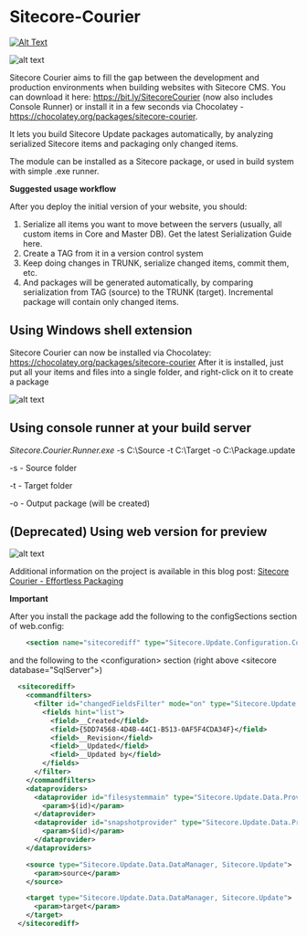 Sitecore-Courier
================

[![Alt Text](http://buildsitecore.cloudapp.net/app/rest/builds/buildType:SitecoreCourier_BuildAndPackage/statusIcon)](http://buildsitecore.cloudapp.net?guest=1)

![alt text](http://s15.postimage.org/ccekm5nif/user4919_pic11858_1270227074.jpg?noCache=1349180768)

Sitecore Courier aims to fill the gap between the development and production environments when building websites with Sitecore CMS. You can download it here: https://bit.ly/SitecoreCourier (now also includes Console Runner) or install it in a few seconds via Chocolatey - https://chocolatey.org/packages/sitecore-courier.

It lets you build Sitecore Update packages automatically, by analyzing serialized Sitecore items and packaging only changed items.

 The module can be installed as a Sitecore package, or used in build system with simple .exe runner.

**Suggested usage workflow**

After you deploy the initial version of your website, you should:

1. Serialize all items you want to move between the servers (usually, all custom items in Core and Master DB). Get the latest Serialization Guide here.
2. Create a TAG from it in a version control system
3. Keep doing changes in TRUNK, serialize changed items, commit them, etc.
4. And packages will be generated automatically, by comparing serialization from TAG (source) to the TRUNK (target). Incremental package will contain only changed items.

## Using Windows shell extension

Sitecore Courier can now be installed via Chocolatey: https://chocolatey.org/packages/sitecore-courier
After it is installed, just put all your items and files into a single folder, and right-click on it to create a package

![alt text](http://3.bp.blogspot.com/-voh_5SsBcyk/VKEV_I0OpyI/AAAAAAAACb0/K1ptEj0iNQk/s1600/courier.png)

## Using console runner at your build server

*Sitecore.Courier.Runner.exe* -s C:\Source -t C:\Target -o C:\Package.update

-s - Source folder

-t - Target folder

-o - Output package (will be created)


## (Deprecated) Using web version for preview

![alt text](http://2.bp.blogspot.com/-B5KLMs5DgNg/UGry9eD7mgI/AAAAAAAAATM/GpMaEvweH8M/s1600/webrunner.jpg)


Additional information on the project is available in this blog post: [Sitecore Courier - Effortless Packaging](http://sitecoresnippets.blogspot.com/2012/10/sitecore-courier-effortless-packaging.html)

**Important**

After you install the package add the following to the configSections section of web.config:

```xml
    <section name="sitecorediff" type="Sitecore.Update.Configuration.ConfigReader, Sitecore.Update"/>
```

and the following to the &lt;configuration&gt; section (right above &lt;sitecore database="SqlServer"&gt;)

```xml
  <sitecorediff>
    <commandfilters>
      <filter id="changedFieldsFilter" mode="on" type="Sitecore.Update.Commands.Filters.ChangedFieldsFilter, Sitecore.Update">
        <fields hint="list">
          <field>__Created</field>
          <field>{5DD74568-4D4B-44C1-B513-0AF5F4CDA34F}</field>
          <field>__Revision</field>
          <field>__Updated</field>
          <field>__Updated by</field>
        </fields>
      </filter>
    </commandfilters>
    <dataproviders>
      <dataprovider id="filesystemmain" type="Sitecore.Update.Data.Providers.FileSystemProvider, Sitecore.Update">
        <param>$(id)</param>
      </dataprovider>
      <dataprovider id="snapshotprovider" type="Sitecore.Update.Data.Providers.SnapShotProvider, Sitecore.Update">
        <param>$(id)</param>
      </dataprovider>
    </dataproviders>

    <source type="Sitecore.Update.Data.DataManager, Sitecore.Update">
      <param>source</param>
    </source>

    <target type="Sitecore.Update.Data.DataManager, Sitecore.Update">
      <param>target</param>
    </target>
  </sitecorediff>
```

